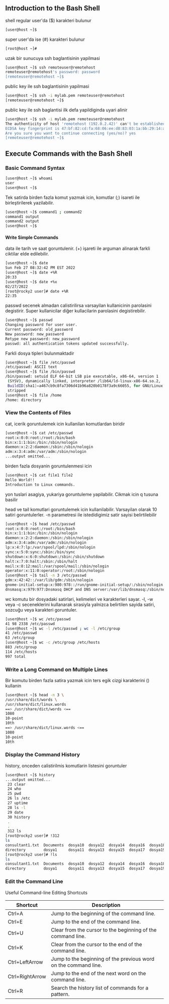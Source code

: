 
## Introduction to the Bash Shell

shell regular user'da ($) karakteri bulunur

```sh
[user@host ~]$
```

super user'da ise (#) karakteri bulunur

```sh
[root@host ~]#
```


uzak bir sunucuya ssh baglantisinin yapilmasi

```sh
[user@host ~]$ ssh remoteuser@remotehost
remoteuser@remotehost's password: password
[remoteuser@remotehost ~]$
```

public key ile ssh baglantisinin yapilmasi

```sh
[user@host ~]$ ssh -i mylab.pem remoteuser@remotehost
[remoteuser@remotehost ~]$
```

public key ile ssh baglantisi ilk defa yapildiginda uyari alinir

```sh
[user@host ~]$ ssh -i mylab.pem remoteuser@remotehost
The authenticity of host 'remotehost (192.0.2.42)' can't be established.
ECDSA key fingerprint is 47:bf:82:cd:fa:68:06:ee:d8:83:03:1a:bb:29:14:a3.
Are you sure you want to continue connecting (yes/no)? yes
[remoteuser@remotehost ~]$
```

## Execute Commands with the Bash Shell

### Basic Command Syntax



```sh
[user@host ~]$ whoami
user
[user@host ~]$
```

Tek satirda birden fazla komut yazmak icin, komutlar (;) isareti ile birleştirilerek yazilabilir.


```sh
[user@host ~]$ command1 ; command2
command1 output
command2 output
[user@host ~]$
```

#### Write Simple Commands

data ile tarih ve saat goruntulenir. (+) işareti ile arguman alinarak farkli ciktilar elde edilebilir.

```sh
[user@host ~]$ date
Sun Feb 27 08:32:42 PM EST 2022
[user@host ~]$ date +%R
20:33
[user@host ~]$ date +%x
02/27/2022
[root@rocky2 user]# date +%R
22:35
```

passwd secenek almadan calistirilirsa varsayilan kullanicinin parolasini degistirir. Super kullanicilar diğer kullacilarin parolasini degistirebilir.

```sh
[user@host ~]$ passwd
Changing password for user user.
Current password: old_password
New password: new_password
Retype new password: new_password
passwd: all authentication tokens updated successfully.
```

Farkli dosya tipleri bulunmaktadir

```sh
[user@host ~]$ file /etc/passwd
/etc/passwd: ASCII text
[user@host ~]$ file /bin/passwd
/bin/passwd: setuid ELF 64-bit LSB pie executable, x86-64, version 1
 (SYSV), dynamically linked, interpreter /lib64/ld-linux-x86-64.so.2,
 BuildID[sha1]=a467cb9c8fa7306d41b96a820b0178f3a9c66055, for GNU/Linux 3.2.0,
 stripped
[user@host ~]$ file /home
/home: directory
```

### View the Contents of Files

cat, icerik goruntulemek icin kullanilan komutlardan biridir

```sh
[user@host ~]$ cat /etc/passwd
root:x:0:0:root:/root:/bin/bash
bin:x:1:1:bin:/bin:/sbin/nologin
daemon:x:2:2:daemon:/sbin:/sbin/nologin
adm:x:3:4:adm:/var/adm:/sbin/nologin
...output omitted...
```

birden fazla dosyanin goruntulenmesi icin

```sh
[user@host ~]$ cat file1 file2
Hello World!!
Introduction to Linux commands.
```

yon tuslari asagiya, yukariya goruntuleme yapilabilir. Cikmak icin q tusuna basilir

head ve tail komutlari goruntulemek icin kullanilabilir. Varsayilan olarak 10 satiri goruntulerler. -n parametresi ile istedidigimiz satir sayisi belirtilebilir

```sh
[user@host ~]$ head /etc/passwd
root:x:0:0:root:/root:/bin/bash
bin:x:1:1:bin:/bin:/sbin/nologin
daemon:x:2:2:daemon:/sbin:/sbin/nologin
adm:x:3:4:adm:/var/adm:/sbin/nologin
lp:x:4:7:lp:/var/spool/lpd:/sbin/nologin
sync:x:5:0:sync:/sbin:/bin/sync
shutdown:x:6:0:shutdown:/sbin:/sbin/shutdown
halt:x:7:0:halt:/sbin:/sbin/halt
mail:x:8:12:mail:/var/spool/mail:/sbin/nologin
operator:x:11:0:operator:/root:/sbin/nologin
[user@host ~]$ tail -n 3 /etc/passwd
gdm:x:42:42::/var/lib/gdm:/sbin/nologin
gnome-initial-setup:x:980:978::/run/gnome-initial-setup/:/sbin/nologin
dnsmasq:x:979:977:Dnsmasq DHCP and DNS server:/var/lib/dnsmasq:/sbin/nologin
```

wc komutu bir dosyadaki satirlari, kelimeleri ve karakterleri sayar. -l, -w veya -c seceneklerini kullanarak
sirasiyla yalnizca belirtilen sayida satiri, sozcuğu veya karakteri goruntuler.

```sh
[user@host ~]$ wc /etc/passwd
41 98 2338 /etc/passwd
[user@host ~]$ wc -l /etc/passwd ; wc -l /etc/group
41 /etc/passwd
63 /etc/group
[user@host ~]$ wc -c /etc/group /etc/hosts
883 /etc/group
114 /etc/hosts
997 total
```

### Write a Long Command on Multiple Lines

Bir komutu birden fazla satira yazmak icin ters egik cizgi karakterini (\) kullanin

```sh
[user@host ~]$ head -n 3 \
/usr/share/dict/words \
/usr/share/dict/linux.words
==> /usr/share/dict/words <==
1080
10-point
10th
==> /usr/share/dict/linux.words <==
1080
10-point
10th
```

### Display the Command History

history, onceden calistirilmis komutlarin listesini goruntuler

```sh
[user@host ~]$ history
...output omitted...
 23 clear
 24 who
 25 pwd
 26 ls /etc
 27 uptime
 28 ls -l
 29 date
 30 history
 .
 .
 312 ls
[root@rocky2 user]# !312
ls
consultant1.txt  Documents  dosya10  dosya12  dosya14  dosya16  dosya18  dosya2   dosya3  dosya5  dosya7  dosya9      klasor  test1
directory        dosya1     dosya11  dosya13  dosya15  dosya17  dosya19  dosya20  dosya4  dosya6  dosya8  hostbackup  test    yum.conf
[root@rocky2 user]# !ls
ls
consultant1.txt  Documents  dosya10  dosya12  dosya14  dosya16  dosya18  dosya2   dosya3  dosya5  dosya7  dosya9      klasor  test1
directory        dosya1     dosya11  dosya13  dosya15  dosya17  dosya19  dosya20  dosya4  dosya6  dosya8  hostbackup  test    yum.conf
```

### Edit the Command Line

Useful Command-line Editing Shortcuts

| Shortcut | Description    |
|--|--|
|   Ctrl+A  |   Jump to the beginning of the command line. |
|   Ctrl+E  |   Jump to the end of the command line.   |
|   Ctrl+U  |   Clear from the cursor to the beginning of the command line.    |
|   Ctrl+K  |   Clear from the cursor to the end of the command line.  |
|   Ctrl+LeftArrow  |   Jump to the beginning of the previous word on the command line.    |
|   Ctrl+RightArrow |   Jump to the end of the next word on the command line. |
|   Ctrl+R  |   Search the history list of commands for a pattern. |




